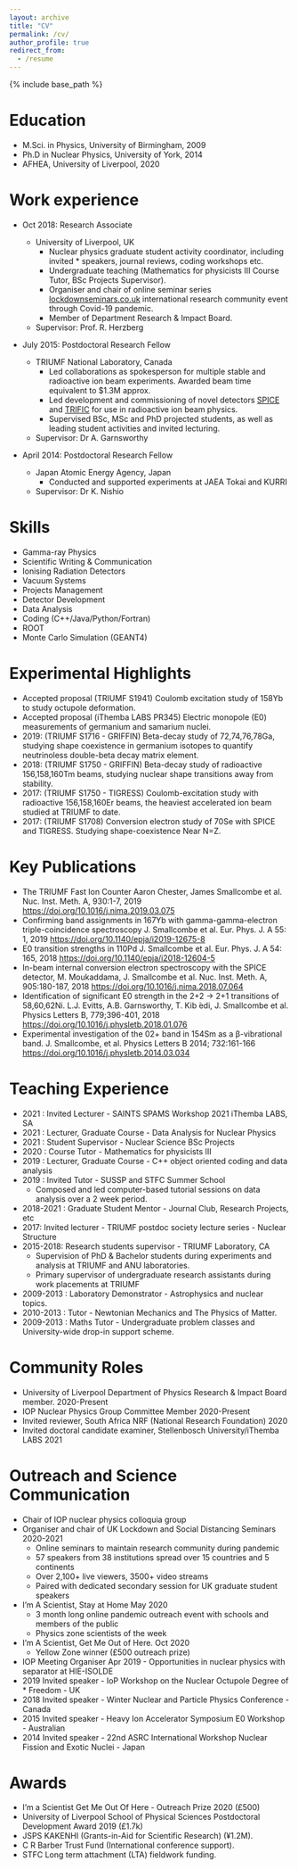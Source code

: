 ```yaml
---
layout: archive
title: "CV"
permalink: /cv/
author_profile: true
redirect_from:
  - /resume
---
```


{% include base_path %}

Education
======
* M.Sci. in Physics, University of Birmingham, 2009
* Ph.D in Nuclear Physics, University of York, 2014
* AFHEA, University of Liverpool, 2020

Work experience
======
* Oct 2018: Research Associate
  * University of Liverpool, UK
    * Nuclear physics graduate student activity coordinator, including invited     * speakers, journal reviews, coding workshops etc.
    * Undergraduate teaching (Mathematics for physicists III Course Tutor, BSc Projects Supervisor).
    * Organiser and chair of online seminar series [lockdownseminars.co.uk](www.lockdownseminars.co.uk) international research community event through Covid-19 pandemic.
    * Member of Department Research & Impact Board.
  * Supervisor: Prof. R. Herzberg

* July 2015: Postdoctoral Research Fellow
  * TRIUMF National Laboratory, Canada
    * Led collaborations as spokesperson for multiple stable and radioactive ion beam experiments. Awarded beam time equivalent to $1.3M approx.
    * Led development and commissioning of novel detectors [SPICE](https://doi.org/10.1016/j.nima.2018.07.064) and [TRIFIC](https://doi.org/10.1016/j.nima.2019.03.075) for use in radioactive ion beam physics.
    * Supervised BSc, MSc and PhD projected students, as well as leading student activities and invited lecturing.
  * Supervisor: Dr A. Garnsworthy
  
* April 2014: Postdoctoral Research Fellow
  * Japan Atomic Energy Agency, Japan
    * Conducted and supported experiments at JAEA Tokai and KURRI
  * Supervisor: Dr K. Nishio

Skills
======
* ​Gamma-ray Physics
* Scientific Writing & Communication
* ​Ionising Radiation Detectors
* ​Vacuum Systems
* ​Projects Management
* ​Detector Development
* Data Analysis
* ​Coding (C++/Java/Python/Fortran)
* ROOT
* Monte Carlo Simulation (GEANT4)

Experimental Highlights
======
* Accepted proposal (TRIUMF S1941) Coulomb excitation study of 158Yb to study octupole deformation.
* Accepted proposal (iThemba LABS PR345) Electric monopole (E0) measurements of germanium and samarium nuclei.
* 2019: (TRIUMF S1716 - GRIFFIN) Beta-decay study of 72,74,76,78Ga, studying shape coexistence in germanium isotopes to quantify neutrinoless double-beta decay matrix element.
* 2018: (TRIUMF S1750 - GRIFFIN) Beta-decay study of radioactive 156,158,160Tm beams, studying nuclear shape transitions away from stability. 
* 2017: (TRIUMF S1750 - TIGRESS) Coulomb-excitation study with radioactive 156,158,160Er beams, the heaviest accelerated ion beam studied at TRIUMF to date.
* 2017: (TRIUMF S1708) Conversion electron study of 70Se with SPICE and TIGRESS. Studying shape-coexistence Near N=Z.

Key Publications
======
* The TRIUMF Fast Ion Counter Aaron Chester, James Smallcombe et al. Nuc. Inst. Meth. A, 930:1-7, 2019 https://doi.org/10.1016/j.nima.2019.03.075
* Confirming band assignments in 167Yb with gamma-gamma-electron triple-coincidence spectroscopy  J. Smallcombe et al.  Eur. Phys. J. A 55: 1, 2019 https://doi.org/10.1140/epja/i2019-12675-8
* E0 transition strengths in 110Pd J. Smallcombe et al. Eur. Phys. J. A 54: 165, 2018 https://doi.org/10.1140/epja/i2018-12604-5
* In-beam internal conversion electron spectroscopy with the SPICE detector, M. Moukaddama, J. Smallcombe et al. Nuc. Inst. Meth. A, 905:180-187, 2018 https://doi.org/10.1016/j.nima.2018.07.064
* Identification of significant E0 strength in the 2+2 → 2+1 transitions of 58,60,62Ni. L.J. Evitts, A.B. Garnsworthy, T. Kib ́edi, J. Smallcombe  et al. Physics Letters B, 779;396-401, 2018 https://doi.org/10.1016/j.physletb.2018.01.076
* Experimental investigation of the 02+  band in 154Sm as a β-vibrational band. J. Smallcombe, et al. Physics Letters B 2014; 732:161-166 https://doi.org/10.1016/j.physletb.2014.03.034

Teaching Experience
======
* 2021 : Invited Lecturer - SAINTS SPAMS Workshop 2021 iThemba LABS, SA
* 2021 : Lecturer, Graduate Course - Data Analysis for Nuclear Physics
* 2021 : Student Supervisor - Nuclear Science BSc Projects
* 2020 : Course Tutor - Mathematics for physicists III
* 2019 : Lecturer, Graduate Course - C++ object oriented coding and data analysis
* 2019 : Invited Tutor - SUSSP and STFC Summer School
  * Composed and led computer-based tutorial sessions on data analysis over a 2 week period.
* 2018-2021 : Graduate Student Mentor - Journal Club, Research Projects, etc	
* 2017:  Invited lecturer - TRIUMF postdoc society lecture series - Nuclear Structure
* 2015-2018: Research students supervisor - TRIUMF Laboratory, CA
  * Supervision of PhD & Bachelor students during experiments and analysis at TRIUMF and ANU laboratories.
  * Primary supervisor of undergraduate research assistants during work placements at TRIUMF
* 2009-2013 : Laboratory Demonstrator - Astrophysics and nuclear topics.
* 2010-2013 : Tutor - Newtonian Mechanics and The Physics of Matter.
* 2009-2013 : Maths Tutor - Undergraduate problem classes and University-wide drop-in support scheme.

<!-- Service and leadership -->
Community Roles
======
* University of Liverpool Department of Physics Research & Impact Board member. 2020-Present
* IOP Nuclear Physics Group Committee Member  2020-Present
* Invited reviewer, South Africa NRF (National Research Foundation) 2020
* Invited doctoral candidate examiner, Stellenbosch University/iThemba LABS 2021

Outreach and Science Communication
======
* Chair of IOP nuclear physics colloquia group
* Organiser and chair of UK Lockdown and Social Distancing Seminars 2020-2021
  * Online seminars to maintain research community during pandemic
  * 57 speakers from 38 institutions spread over 15 countries and 5 continents
  * Over 2,100+ live viewers, 3500+ video streams
  * Paired with dedicated secondary session for UK graduate student speakers
* I’m A Scientist, Stay at Home May 2020
  * 3 month long online pandemic outreach event with schools and members of the public
  * Physics zone scientists of the week
* I’m A Scientist, Get Me Out of Here. Oct 2020
  * Yellow Zone winner (£500 outreach prize)
* IOP Meeting Organiser Apr 2019 - Opportunities in nuclear physics with separator at HIE-ISOLDE
* 2019  Invited speaker - IoP Workshop on the Nuclear Octupole Degree of * Freedom - UK
* 2018  Invited speaker  - Winter Nuclear and Particle Physics Conference - Canada
* 2015  Invited speaker  - Heavy Ion Accelerator Symposium E0 Workshop - Australian 
* 2014  Invited speaker - 22nd ASRC International Workshop Nuclear Fission and Exotic Nuclei - Japan

Awards
======
* I’m a Scientist Get Me Out Of Here - Outreach Prize 2020 (£500)
* University of Liverpool School of Physical Sciences Postdoctoral Development Award 2019 (£1.7k)
* JSPS KAKENHI (Grants-in-Aid for Scientific Research) (¥1.2M).
* C R Barber Trust Fund (International conference support).
* STFC Long term attachment (LTA) fieldwork funding.
